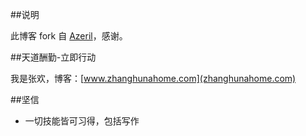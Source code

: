 ##说明

此博客 fork 自 [Azeril](http://azeril.me/)，感谢。

##天道酬勤-立即行动

我是张欢，博客：[www.zhanghunahome.com](zhanghunahome.com)

##坚信

- 一切技能皆可习得，包括写作




